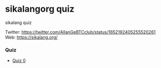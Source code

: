 # sikalangorg quiz
sikalang quiz

Twitter: https://twitter.com/AllanGeBTCclub/status/1652192405255520261
Web: https://sikalang.org/

### Quiz
- [Quiz 0](doc/quiz00.md)

